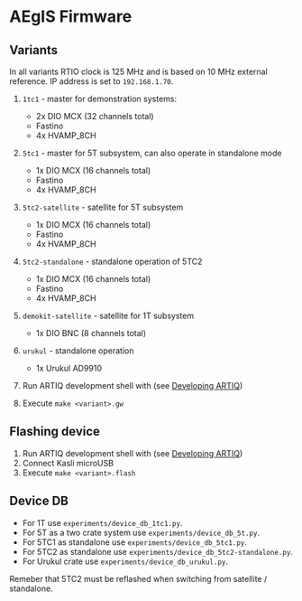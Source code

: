 # AEgIS Firmware

## Variants

In all variants RTIO clock is 125 MHz and is based on 10 MHz external reference. 
IP address is set to `192.168.1.70`.

1. `1tc1` - master for demonstration systems: 
   * 2x DIO MCX (32 channels total)
   * Fastino
   * 4x HVAMP_8CH
2. `5tc1` - master for 5T subsystem, can also operate in standalone mode
   * 1x DIO MCX (16 channels total)
   * Fastino
   * 4x HVAMP_8CH
3. `5tc2-satellite` - satellite for 5T subsystem
   * 1x DIO MCX (16 channels total)
   * Fastino
   * 4x HVAMP_8CH
4. `5tc2-standalone` - standalone operation of 5TC2
   * 1x DIO MCX (16 channels total)
   * Fastino
   * 4x HVAMP_8CH
5. `demokit-satellite` - satellite for 1T subsystem
   * 1x DIO BNC (8 channels total)
6. `urukul` - standalone operation
   * 1x Urukul AD9910

1. Run ARTIQ development shell with (see [Developing ARTIQ](https://m-labs.hk/artiq/manual-beta/developing.html))
2. Execute `make <variant>.gw`

## Flashing device

1. Run ARTIQ development shell with (see [Developing ARTIQ](https://m-labs.hk/artiq/manual-beta/developing.html))
1. Connect Kasli microUSB
2. Execute `make <variant>.flash`

## Device DB

* For 1T use `experiments/device_db_1tc1.py`.
* For 5T as a two crate system use `experiments/device_db_5t.py`. 
* For 5TC1 as standalone use `experiments/device_db_5tc1.py`.
* For 5TC2 as standalone use `experiments/device_db_5tc2-standalone.py`.
* For Urukul crate use `experiments/device_db_urukul.py`.

Remeber that 5TC2 must be reflashed when switching from satellite / standalone.
